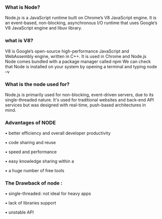### What is Node?
Node.js is a JavaScript runtime built on Chrome’s V8 JavaScript engine.
It is an event-based, non-blocking, asynchronous I/O runtime that uses Google’s V8 JavaScript engine and libuv library.

### what is V8?
V8 is Google’s open-source high-performance JavaScript and WebAssembly engine, written in C++. It is used in Chrome and Node.js
Node comes bundled with a package manager called npm
We can check that Node is installed on your system by opening a terminal and typing node –v

### What is the node used for?
Node.js is primarily used for non-blocking, event-driven servers, due to its single-threaded nature. It's used for traditional websites and back-end API services but was designed with real-time, push-based architectures in mind.

### Advantages of NODE

•	better efficiency and overall developer productivity

•	code sharing and reuse

•	speed and performance

•	easy knowledge sharing within a 

•	a huge number of free tools


### The Drawback of node :

• single-threaded: not ideal for heavy apps

• lack of libraries support 

• unstable API 


